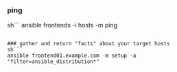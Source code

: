 ### ping
sh```
ansible frontends -i hosts -m ping
```

### gather and return "facts" about your target hosts
sh```
ansible frontend01.example.com -m setup -a "filter=ansible_distribution*"
```
